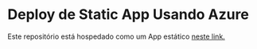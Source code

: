 # Deploy de Static App Usando Azure

Este repositório está hospedado como um App estático [neste link.](https://ashy-bay-06c2c680f.1.azurestaticapps.net/)
